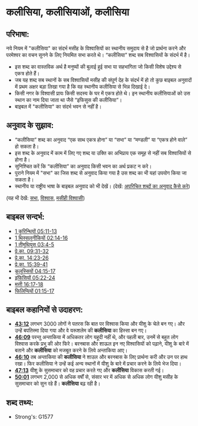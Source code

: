 # कलीसिया, कलीसियाओं, कलीसिया #

## परिभाषा: ##

नये नियम में "कलीसिया" का संदर्भ मसीह के विश्वासियों का स्थानीय समुदाय से है जो प्रार्थना करने और परमेश्वर का वचन सुनने के लिए नियमित सभा करते थे। “कलीसिया” शब्द सब विश्वासियों के संदर्भ में है।

* इस शब्द का वास्तविक अर्थ है मनुष्यों की बुलाई हुई सभा या सहभागिता जो किसी विशेष उद्देश्य से एकत्र होते हैं।
* जब यह शब्द सब स्थानों के सब विश्वासियों मसीह की संपूर्ण देह के संदर्भ में हो तो कुछ बाइबल अनुवादों में प्रथम अक्षर बड़ा लिखा गया है कि वह स्थानीय कलीसिया से भिन्न दिखाई दे।
* किसी नगर के विश्वासी प्रायः किसी सदस्य के घर में एकत्र होते थे। इन स्थानीय कलीसियाओं को उस स्थान का नाम दिया जाता था जैसे “इफिसुस की कलीसिया”।
* बाइबल में "कलीसिया" का संदर्भ भवन से नहीं है।

## अनुवाद के सुझाव: ##

* “कलीसिया” शब्द का अनुवाद “एक साथ एकत्र होना” या “सभा” या “मण्डली” या “एकत्र होने वाले” हो सकता है।
* इस शब्द के अनुवाद में काम में लिए गए शब्द या उक्ति का अभिप्राय एक समूह से नहीं सब विश्वासियों से होना है।
* सुनिश्चित करें कि “कलीसिया” का अनुवाद किसी भवन का अर्थ प्रकट न करे।
* पुराने नियम में "सभा" का जिस शब्द से अनुवाद किया गया है उस शब्द का भी यहां उपयोग किया जा सकता है।
* स्थानीय या राष्ट्रीय भाषा के बाइबल अनुवाद को भी देखें। (देखें: [अपरिचित शब्दों का अनुवाद कैसे करे](rc://hi/ta/man/translate/translate-unknown))

(यह भी देखें: [सभा](../other/assembly.md), [विश्वास](../kt/believer.md), [मसीही विश्वासी](../kt/christian.md))

## बाइबल सन्दर्भ: ##

* [1 कुरिन्थियों 05:11-13](rc://hi/tn/help/1co/05/11)
* [1 थिस्सलुनीकियों 02:14-16](rc://hi/tn/help/1th/02/14)
* [1 तीमुथियुस 03:4-5](rc://hi/tn/help/1ti/03/04)
* [प्रे.का. 09:31-32](rc://hi/tn/help/act/09/31)
* [प्रे.का. 14:23-26](rc://hi/tn/help/act/14/23)
* [प्रे.का. 15:39-41](rc://hi/tn/help/act/15/39)
* [कुलुस्सियों 04:15-17](rc://hi/tn/help/col/04/15)
* [इफिसियों 05:22-24](rc://hi/tn/help/eph/05/22)
* [मत्ती 16:17-18](rc://hi/tn/help/mat/16/17)
* [फिलिप्पियों 01:15-17](rc://hi/tn/help/php/04/14)

## बाइबल कहानियों से उदाहरण: ##

* __[43:12](rc://hi/tn/help/obs/43/12)__ लगभग 3000 लोगों ने पतरस कि बात पर विश्वास किया और यीशु के चेले बन गए। और उन्हें बपतिस्मा दिया गया और वे यरूशलेम की __कलीसिया__ का हिस्सा बन गए।
* __[46:09](rc://hi/tn/help/obs/46/09)__ परन्तु अन्ताकिया में अधिकतर लोग यहूदी नहीं थे, और पहली बार, उनमें से बहुत लोग विश्वास करके प्रभु की ओर फिरे। बरनबास और शाऊल इन नए विश्वासियों को पढ़ाने, यीशु के बारे में बताने और __कलीसिया__ को मजबूत करने के लिये अन्ताकिया आए।
* __[46:10](rc://hi/tn/help/obs/46/10)__  तब अन्ताकिया की __कलीसिया__ ने शाउल और बरनबास के लिए प्रार्थना करी और उन पर हाथ रखा। फिर कलीसिया ने उन्हें कई अन्य स्थानों में यीशु के बारे में प्रचार करने के लिये भेज दिया।
* __[47:13](rc://hi/tn/help/obs/47/13)__ यीशु के सुसमाचार को वह प्रचार करते गए और __कलीसिया__ विकास करती गई।
* __[50:01](rc://hi/tn/help/obs/50/01)__ लगभग 2,000 से अधिक वर्षों से, संसार भर में अधिक से अधिक लोग यीशु मसीह के सुसमाचार को सुन रहे हैं। __कलीसिया__ बढ़ रही है।


## शब्द तथ्य: ##

* Strong's: G1577
